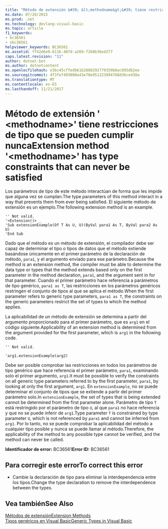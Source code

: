 ```yaml
---
title: "Método de extensión &#39; &lt;methodname&gt;&#39; tiene restricciones de tipo que se pueden cumplir nunca"
ms.date: 07/20/2015
ms.prod: .net
ms.technology: devlang-visual-basic
ms.topic: article
f1_keywords:
- bc36561
- vbc36561
helpviewer_keywords: BC36561
ms.assetid: ff42d6e9-611b-407d-a269-f268b36ed277
caps.latest.revision: "11"
author: dotnet-bot
ms.author: dotnetcontent
ms.openlocfilehash: e3bc45cffedb61b2860292779359b8ac895db2ee
ms.sourcegitcommit: 4f3fef493080a43e70e951223894768d36ce430a
ms.translationtype: MT
ms.contentlocale: es-ES
ms.lasthandoff: 11/21/2017
---
```

# <a name="extension-method-39ltmethodnamegt39-has-type-constraints-that-can-never-be-satisfied"></a><span data-ttu-id="a09c8-102">Método de extensión &#39; &lt;methodname&gt;&#39; tiene restricciones de tipo que se pueden cumplir nunca</span><span class="sxs-lookup"><span data-stu-id="a09c8-102">Extension method &#39;&lt;methodname&gt;&#39; has type constraints that can never be satisfied</span></span>
<span data-ttu-id="a09c8-103">Los parámetros de tipo de este método interactúan de forma que les impide que alguna vez se cumplan.</span><span class="sxs-lookup"><span data-stu-id="a09c8-103">The type parameters of this method interact in a way that prevents them from ever being satisfied.</span></span> <span data-ttu-id="a09c8-104">El siguiente método de extensión es un ejemplo.</span><span class="sxs-lookup"><span data-stu-id="a09c8-104">The following extension method is an example.</span></span>  
  
```  
'' Not valid.  
'<Extension()> _  
'Sub extensionExample(Of T As U, U)(ByVal para1 As T, ByVal para2 As U)  
'End Sub  
```  
  
 <span data-ttu-id="a09c8-105">Dado que el método es un método de extensión, el compilador debe ser capaz de determinar el tipo o tipos de datos que el método extiende basándose únicamente en el primer parámetro de la declaración de método, `para1`, y el argumento enviado para ese parámetro.</span><span class="sxs-lookup"><span data-stu-id="a09c8-105">Because the method is an extension method, the compiler must be able to determine the data type or types that the method extends based only on the first parameter in the method declaration, `para1`, and the argument sent in for that parameter.</span></span> <span data-ttu-id="a09c8-106">Cuando el primer parámetro hace referencia a parámetros de tipo genérico, `para1 as T`, las restricciones en los parámetros genéricos restringen el conjunto de tipos al que se aplica el método.</span><span class="sxs-lookup"><span data-stu-id="a09c8-106">When the first parameter refers to generic type parameters, `para1 as T`, the constraints on the generic parameters restrict the set of types to which the method applies.</span></span>  
  
 <span data-ttu-id="a09c8-107">La aplicabilidad de un método de extensión se determina a partir del argumento proporcionado para el primer parámetro, que es `arg1` en el código siguiente.</span><span class="sxs-lookup"><span data-stu-id="a09c8-107">Applicability of an extension method is determined from the argument provided for the first parameter, which is `arg1` in the following code.</span></span>  
  
 `'' Not valid.`  
  
 `'arg1.extensionExample(arg2)`  
  
 <span data-ttu-id="a09c8-108">Debe ser posible comprobar las restricciones en todos los parámetros de tipo genérico que hace referencia el primer parámetro, `para1`, examinando solo el primer argumento, `arg1`.</span><span class="sxs-lookup"><span data-stu-id="a09c8-108">It must be possible to verify the constraints on all generic type parameters referred to by the first parameter, `para1`, by looking at only the first argument, `arg1`.</span></span> <span data-ttu-id="a09c8-109">En `extensionExample`, no se puede determinar el conjunto de tipos que se extiende a partir del primer parámetro solo.</span><span class="sxs-lookup"><span data-stu-id="a09c8-109">In `extensionExample`, the set of types that is being extended cannot be determined from the first parameter alone.</span></span> <span data-ttu-id="a09c8-110">Parámetro de tipo `T` está restringido por el parámetro de tipo `U`, al que `para1` no hace referencia y que no se puede inferir de `arg1`.</span><span class="sxs-lookup"><span data-stu-id="a09c8-110">Type parameter `T` is constrained by type parameter `U`, which is not referenced by `para1` and cannot be inferred from `arg1`.</span></span> <span data-ttu-id="a09c8-111">Por lo tanto, no se puede comprobar la aplicabilidad del método a cualquier tipo posible y nunca se puede llamar al método.</span><span class="sxs-lookup"><span data-stu-id="a09c8-111">Therefore, the applicability of the method to any possible type cannot be verified, and the method can never be called.</span></span>  
  
 <span data-ttu-id="a09c8-112">**Identificador de error:** BC36561</span><span class="sxs-lookup"><span data-stu-id="a09c8-112">**Error ID:** BC36561</span></span>  
  
## <a name="to-correct-this-error"></a><span data-ttu-id="a09c8-113">Para corregir este error</span><span class="sxs-lookup"><span data-stu-id="a09c8-113">To correct this error</span></span>  
  
-   <span data-ttu-id="a09c8-114">Cambie la declaración de tipo para eliminar la interdependencia entre los tipos.</span><span class="sxs-lookup"><span data-stu-id="a09c8-114">Change the type declaration to remove the interdependence between the types.</span></span>  
  
## <a name="see-also"></a><span data-ttu-id="a09c8-115">Vea también</span><span class="sxs-lookup"><span data-stu-id="a09c8-115">See Also</span></span>  
 [<span data-ttu-id="a09c8-116">Métodos de extensión</span><span class="sxs-lookup"><span data-stu-id="a09c8-116">Extension Methods</span></span>](../../visual-basic/programming-guide/language-features/procedures/extension-methods.md)  
 [<span data-ttu-id="a09c8-117">Tipos genéricos en Visual Basic</span><span class="sxs-lookup"><span data-stu-id="a09c8-117">Generic Types in Visual Basic</span></span>](../../visual-basic/programming-guide/language-features/data-types/generic-types.md)
